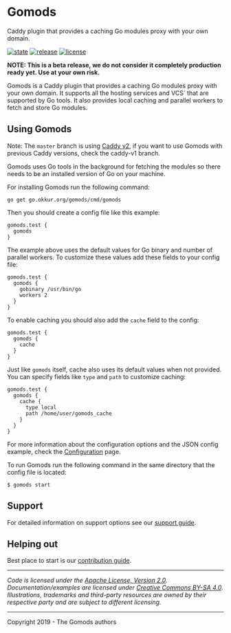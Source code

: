# Gomods

Caddy plugin that provides a caching Go modules proxy with your own domain.

 [![state](https://img.shields.io/badge/state-beta-blue.svg)]() [![release](https://img.shields.io/github/release/okkur/gomods.svg)](https://gomods.okkur.org/releases) [![license](https://img.shields.io/github/license/okkur/gomods.svg)](LICENSE)

**NOTE: This is a beta release, we do not consider it completely production ready yet. Use at your own risk.**

Gomods is a Caddy plugin that provides a caching Go modules proxy with your own domain.
It supports all the hosting services and VCS` that are supported by Go tools. It also provides local caching
and parallel workers to fetch and store Go modules.

## Using Gomods
Note: The `master` branch is using [Caddy v2](https://caddyserver.com), if you want to use Gomods with previous Caddy versions, check the caddy-v1 branch.

Gomods uses Go tools in the background for fetching the modules so there needs to be an installed version of Go on your machine.

For installing Gomods run the following command:
```
go get go.okkur.org/gomods/cmd/gomods
```

Then you should create a config file like this example:
```
gomods.test {
  gomods
}
```

The example above uses the default values for Go binary and number of parallel workers.
To customize these values add these fields to your config file:
```
gomods.test {
  gomods {
    gobinary /usr/bin/go
    workers 2
  }
}
```

To enable caching you should also add the `cache` field to the config:
```
gomods.test {
  gomods {
    cache
  }
}
```

Just like `gomods` itself, cache also uses its default values when not provided.
You can specify fields like `type` and `path` to customize caching:
```
gomods.test {
  gomods {
    cache {
      type local
      path /home/user/gomods_cache
    }
  }
}
```

For more information about the configuration options and the JSON config
example, check the [Configuration](/docs/configuration.md) page.

To run Gomods run the following command in the same directory that the config file is located:
```
$ gomods start
```


## Support
For detailed information on support options see our [support guide](/SUPPORT.md).

## Helping out
Best place to start is our [contribution guide](/CONTRIBUTING.md).

----

*Code is licensed under the [Apache License, Version 2.0](/LICENSE).*  
*Documentation/examples are licensed under [Creative Commons BY-SA 4.0](/docs/LICENSE).*  
*Illustrations, trademarks and third-party resources are owned by their respective party and are subject to different licensing.*

---

Copyright 2019 - The Gomods authors
